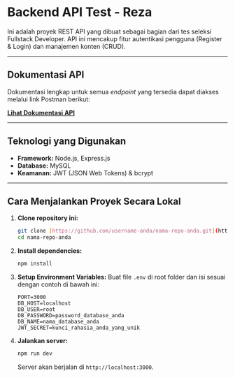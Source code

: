 # Backend API Test - Reza

Ini adalah proyek REST API yang dibuat sebagai bagian dari tes seleksi Fullstack Developer. API ini mencakup fitur autentikasi pengguna (Register & Login) dan manajemen konten (CRUD).

---

## Dokumentasi API 
Dokumentasi lengkap untuk semua *endpoint* yang tersedia dapat diakses melalui link Postman berikut:

**[Lihat Dokumentasi API](https://documenter.getpostman.com/view/40579254/2sB3HnLfom)**

---

## Teknologi yang Digunakan
- **Framework:** Node.js, Express.js
- **Database:** MySQL
- **Keamanan:** JWT (JSON Web Tokens) & bcrypt

---

## Cara Menjalankan Proyek Secara Lokal

1.  **Clone repository ini:**
    ```sh
    git clone [https://github.com/username-anda/nama-repo-anda.git](https://github.com/username-anda/nama-repo-anda.git)
    cd nama-repo-anda
    ```

2.  **Install dependencies:**
    ```sh
    npm install
    ```

3.  **Setup Environment Variables:**
    Buat file `.env` di root folder dan isi sesuai dengan contoh di bawah ini:
    ```env
    PORT=3000
    DB_HOST=localhost
    DB_USER=root
    DB_PASSWORD=password_database_anda
    DB_NAME=nama_database_anda
    JWT_SECRET=kunci_rahasia_anda_yang_unik
    ```

4.  **Jalankan server:**
    ```sh
    npm run dev
    ```
    Server akan berjalan di `http://localhost:3000`.
